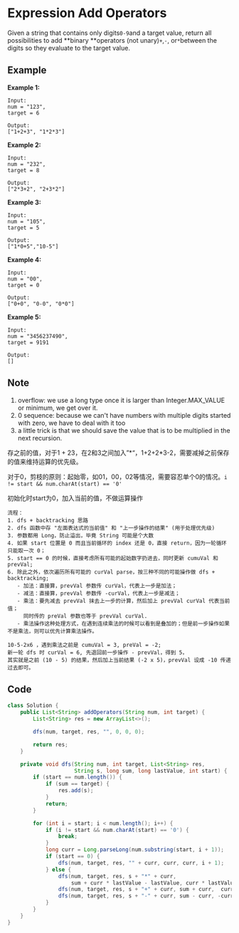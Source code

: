 # Expression Add Operators

Given a string that contains only digits`0-9`and a target value, return all possibilities to add **binary **operators (not unary)`+`,`-`, or`*`between the digits so they evaluate to the target value.

## Example

**Example 1:**

```
Input:
num = "123", 
target = 6

Output: 
["1+2+3", "1*2*3"]
```

**Example 2:**

```
Input:
num = "232", 
target = 8

Output: 
["2*3+2", "2+3*2"]
```

**Example 3:**

```
Input:
num = "105", 
target = 5

Output: 
["1*0+5","10-5"]
```

**Example 4:**

```
Input:
num = "00", 
target = 0

Output: 
["0+0", "0-0", "0*0"]
```

**Example 5:**

```
Input:
num = "3456237490", 
target = 9191

Output: 
[]
```

## Note

1. overflow: we use a long type once it is larger than Integer.MAX_VALUE or minimum, we get over it.
2. 0 sequence: because we can't have numbers with multiple digits started with zero, we have to deal with it too
3. a little trick is that we should save the value that is to be multiplied in the next recursion.

存之前的值，对于1 + 23，在2和3之间加入”\*“，1+2+2\*3-2，需要减掉之前保存的值来维持运算的优先级。

对于0，剪枝的原则：起始零，如01，00，02等情况，需要容忍单个0的情况。`i != start && num.charAt(start) == '0'`

初始化时start为0，加入当前的值，不做运算操作

```
流程：
1. dfs + backtracking 思路
2. dfs 函数中存 "左面表达式的当前值" 和 "上一步操作的结果" (用于处理优先级)
3. 参数都用 Long，防止溢出，毕竟 String 可能是个大数
4. 如果 start 位置是 0 而且当前循环的 index 还是 0，直接 return，因为一轮循环只能取一次 0；
5. start == 0 的时候，直接考虑所有可能的起始数字扔进去，同时更新 cumuVal 和 prevVal;
6. 除此之外，依次遍历所有可能的 curVal parse，按三种不同的可能操作做 dfs + backtracking;
   - 加法：直接算，prevVal 参数传 curVal，代表上一步是加法；
   - 减法：直接算，prevVal 参数传 -curVal，代表上一步是减法；
   - 乘法：要先减去 prevVal 抹去上一步的计算，然后加上 prevVal curVal 代表当前值；
     同时传的 preVal 参数也等于 prevVal curVal. 
   - 乘法操作这种处理方式，在遇到连续乘法的时候可以看到是叠加的；但是前一步操作如果不是乘法，则可以优先计算乘法操作。

10-5-2x6 ，遇到乘法之前是 cumuVal = 3, preVal = -2; 
新一轮 dfs 时 curVal = 6, 先退回前一步操作 - prevVal，得到 5，
其实就是之前 (10 - 5) 的结果，然后加上当前结果 (-2 x 5)，prevVal 设成 -10 传递过去即可。
```

## Code

```java
class Solution {
    public List<String> addOperators(String num, int target) {
        List<String> res = new ArrayList<>();

        dfs(num, target, res, "", 0, 0, 0);

        return res;
    }

    private void dfs(String num, int target, List<String> res, 
                     String s, long sum, long lastValue, int start) {
        if (start == num.length()) {
            if (sum == target) {
                res.add(s);
            }
            return;
        }

        for (int i = start; i < num.length(); i++) {
            if (i != start && num.charAt(start) == '0') {
                break;
            } 
            long curr = Long.parseLong(num.substring(start, i + 1));
            if (start == 0) {
                dfs(num, target, res, "" + curr, curr, curr, i + 1);
            } else {
                dfs(num, target, res, s + "*" + curr, 
                    sum + curr * lastValue - lastValue, curr * lastValue, i + 1); //minus last and add *
                dfs(num, target, res, s + "+" + curr, sum + curr,  curr,  i + 1);
                dfs(num, target, res, s + "-" + curr, sum - curr, -curr,  i + 1);
            }
        }
    }
}
```
